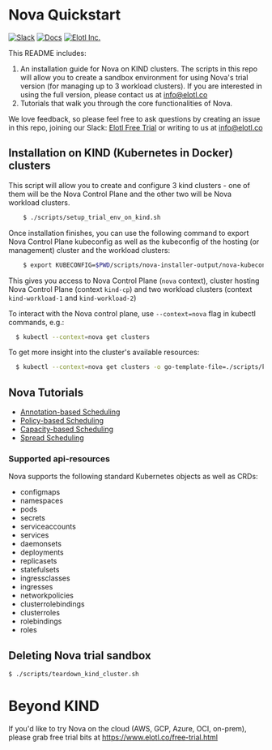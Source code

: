 # Nova Quickstart
[![Slack][Slack-Image]][Slack-Url]  [![Docs][Docs-Image]][Docs-Url] [![Elotl Inc.][Elotl-Image]][Elotl-Url]


[Docs-Image]: https://img.shields.io/badge/nova-docs-blue
[Docs-Url]: https://docs.elotl.co/nova/intro
[Elotl-Image]: https://img.shields.io/badge/Elotl-home-blue
[Elotl-Url]: https://www.elotl.co/
[Slack-Image]: https://img.shields.io/badge/chat-on%20slack-green
[Slack-Url]: https://join.slack.com/t/elotl-free-trial/shared_invite/zt-1tciz8cck-H9Swzl2grCqPaLJeHYtbBQ

This README includes:
1. An installation guide for Nova on KIND clusters.
The scripts in this repo will allow you to create a sandbox environment for using Nova's trial version (for managing up to 3 workload clusters). If you are interested in using the full version, please contact us at info@elotl.co
2. Tutorials that walk you through the core functionalities of Nova.

We love feedback, so please feel free to ask questions by creating an issue in this repo, joining our Slack: [Elotl Free Trial](https://join.slack.com/t/elotl-free-trial/shared_invite/zt-1tciz8cck-H9Swzl2grCqPaLJeHYtbBQ) or writing to us at info@elotl.co

## Installation on KIND (Kubernetes in Docker) clusters

This script will allow you to create and configure 3 kind clusters - one of them will be the Nova Control Plane and the other two will be Nova workload clusters.

```sh
    $ ./scripts/setup_trial_env_on_kind.sh
```

Once installation finishes, you can use the following command to export Nova Control Plane kubeconfig as well as the kubeconfig of the hosting (or management) cluster and the workload clusters:

```sh
    $ export KUBECONFIG=$PWD/scripts/nova-installer-output/nova-kubeconfig:$PWD/kubeconfig-e2e-test-cp:$PWD/kubeconfig-e2e-test-workload-1:$PWD/kubeconfig-e2e-test-workload-2
```

This gives you access to Nova Control Plane (`nova` context), cluster hosting Nova Control Plane (context `kind-cp`) and two workload clusters (context `kind-workload-1` and `kind-workload-2`)

To interact with the Nova control plane, use `--context=nova` flag in kubectl commands, e.g.:

```sh
  $ kubectl --context=nova get clusters
```

To get more insight into the cluster's available resources:
```sh
  $ kubectl --context=nova get clusters -o go-template-file=./scripts/kubectl_templates/cluster_output.gotemplate
```

## Nova Tutorials

* [Annotation-based Scheduling](tutorials/poc-annotation-based-scheduling.md)
* [Policy-based Scheduling](tutorials/poc-policy-based-scheduling.md)
* [Capacity-based Scheduling](tutorials/poc-smart-scheduling.md)
* [Spread Scheduling](tutorials/poc-spread-onto-multiple-clusters.md)

### Supported api-resources

Nova supports the following standard Kubernetes objects as well as CRDs:

* configmaps
* namespaces
* pods
* secrets
* serviceaccounts
* services
* daemonsets
* deployments
* replicasets
* statefulsets
* ingressclasses
* ingresses
* networkpolicies
* clusterrolebindings
* clusterroles
* rolebindings
* roles

## Deleting Nova trial sandbox

    $ ./scripts/teardown_kind_cluster.sh

# Beyond KIND

If you'd like to try Nova on the cloud (AWS, GCP, Azure, OCI, on-prem), please grab free trial bits at https://www.elotl.co/free-trial.html
